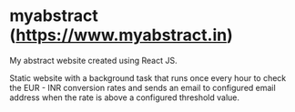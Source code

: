 # myabstract (https://www.myabstract.in)
My abstract website created using React JS. 


Static website with a background task that runs once every hour to check the EUR - INR conversion rates and sends an email to configured email address when the rate is above a configured threshold value.
